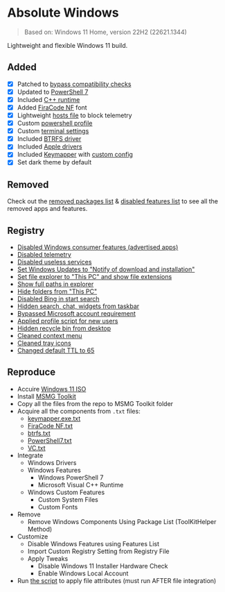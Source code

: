 # Absolute Windows

> Based on: Windows 11 Home, version 22H2 (22621.1344)

Lightweight and flexible Windows 11 build.

## Added

- [x] Patched to [bypass compatibility checks](https://github.com/JosephM101/Force-Windows-11-Install)
- [x] Updated to [PowerShell 7](https://download.ru/folders/9Q7wRWOc)
- [x] Included [C++ runtime](https://download.ru/folders/5wAAnH5F)
- [x] Added [FiraCode NF](https://github.com/ryanoasis/nerd-fonts/tree/master/patched-fonts/FiraCode) font
- [x] Lightweight [hosts file](Custom/Files/w11/x64/Windows/System32/drivers/etc/hosts) to block telemetry
- [x] Custom [powershell profile](Custom/Files/w11/x64/Users/Default/Documents/PowerShell/profile.ps1)
- [x] Custom [terminal settings](Custom\Files\w11\x64\Users\Default\AppData\Local\Packages\Microsoft.WindowsTerminal_8wekyb3d8bbwe\LocalState\settings.json)
- [x] Included [BTRFS driver](https://github.com/maharmstone/btrfs)
- [x] Included [Apple drivers](Drivers/Install/w11/x64/)
- [x] Included [Keymapper](https://github.com/houmain/keymapper) with [custom config](Custom/Files/w11/x64/Windows/Keymapper/keymapper.conf)
- [x] Set dark theme by default

## Removed

Check out the [removed packages list](Bin/Lists/RemovePkgsList.txt) & [disabled features list](Bin/Lists/DisableFeaturesList.txt) to see all the removed apps and features.

## Registry

- [Disabled Windows consumer features (advertised apps)](Custom/Registry/w11/x64/consumer.reg)
- [Disabled telemetry](Custom/Registry/w11/x64/telemetry.reg)
- [Disabled useless services](Custom/Registry/w11/x64/services.reg)
- [Set Windows Updates to "Notify of download and installation"](Custom/Registry/w11/x64/updates.reg)
- [Set file explorer to "This PC" and show file extensions](Custom/Registry/w11/x64/explorer.reg)
- [Show full paths in explorer](Custom/Registry/w11/x64/explorer.reg)
- [Hide folders from "This PC"](Custom/Registry/w11/x64/explorer.reg)
- [Disabled Bing in start search](Custom/Registry/w11/x64/shell.reg)
- [Hidden search, chat, widgets from taskbar](Custom/Registry/w11/x64/shell.reg)
- [Bypassed Microsoft account requirement](Custom/Registry/w11/x64/bypass.reg)
- [Applied profile script for new users](Custom/Registry/w11/x64/profile.reg)
- [Hidden recycle bin from desktop](Custom/Registry/w11/x64/desktop.reg)
- [Cleaned context menu](Custom/Registry/w11/x64/context.reg)
- [Cleaned tray icons](Custom/Registry/w11/x64/tray.reg)
- [Changed default TTL to 65](Custom/Registry/w11/x64/ttl.reg)

## Reproduce

- Accuire [Windows 11 ISO](https://uupdump.net/)
- Install [MSMG Toolkit](https://msmgtoolkit.in/)
- Copy all the files from the repo to MSMG Toolkit folder
- Acquire all the components from `.txt` files:
  - [keymapper.exe.txt](Custom/Files/w11/x64/Windows/Keymapper/keymapper.exe.txt)
  - [FiraCode NF.txt](Custom/Fonts/FiraCode%20NF.txt)
  - [btrfs.txt](Drivers/Install/w11/x64/btrfs.txt)
  - [PowerShell7.txt](Packs/PowerShell7/PowerShell7.txt)
  - [VC.txt](Packs/VCRuntime/w11/VC.txt)
- Integrate
  - Windows Drivers
  - Windows Features
    - Windows PowerShell 7
    - Microsoft Visual C++ Runtime
  - Windows Custom Features
    - Custom System Files
    - Custom Fonts
- Remove
  - Remove Windows Components Using Package List (ToolKitHelper Method)
- Customize
  - Disable Windows Features using Features List
  - Import Custom Registry Setting from Registry File
  - Apply Tweaks
    - Disable Windows 11 Installer Hardware Check
    - Enable Windows Local Account
- Run [the script](./attrib.bat) to apply file attributes (must run AFTER file integration)
